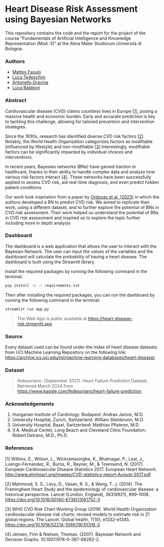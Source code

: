 # Heart Disease Risk Assessment using Bayesian Networks

This repository contains the code and the report for the project of the course "Fundamentals of Artificial Intelligence and Knowledge Representation (Mod. 3)" at the Alma Mater Studiorum Università di Bologna.

### Authors

- [Matteo Fasulo](https://github.com/MatteoFasulo)
- [Luca Tedeschini](https://github.com/LucaTedeschini)
- [Antonello Gravina](https://github.com/GravAnt)
- [Luca Babboni](https://github.com/ElektroDuck)

### Abstract

Cardiovascular disease (CVD) claims countless lives in Europe [[1]](#1), posing a massive health and economic burden. Early and accurate prediction is key to tackling this challenge, allowing for tailored prevention and intervention strategies.

Since the 1930s, research has identified diverse CVD risk factors [[2]](#2). Notably, the World Health Organization categorizes factors as modifiable (influenced by lifestyle) and non-modifiable [[3]](#3).Interestingly, modifiable factors can be significantly impacted by individual choices and interventions.

In recent years, Bayesian networks (BNs) have gained traction in healthcare, thanks to their ability to handle complex data and analyze how various risk factors interact [[4]](#4). These networks have been successfully applied to assess CVD risk, aid real-time diagnosis, and even predict hidden patient conditions.

Our work took inspiration from a paper by [Ordovas et al. (2023)](https://doi.org/10.1016/j.cmpb.2023.107405) in which the authors developed a BN to predict CVD risk. We aimed to replicate their work, using a different dataset, and to further explore the potential of BNs in CVD risk assessment. Their work helped us understand the potential of BNs in CVD risk assessment and inspired us to explore the topic further including more in depth analysis

### Dashboard

The dashboard is a web application that allows the user to interact with the Bayesian Network. The user can input the values of the variables and the dashboard will calculate the probability of having a heart disease. The dashboard is built using the Streamlit library.

Install the required packages by running the following command in the terminal:

```bash
pip install -U -r requirements.txt
```

Then after installing the required packages, you can run the dashboard by running the following command in the terminal:

```bash
streamlit run app.py
```

> The Web App is public available at https://heart-disease-risk.streamlit.app

### Source

Every dataset used can be found under the Index of heart disease datasets from UCI Machine Learning Repository on the following link: <https://archive.ics.uci.edu/ml/machine-learning-databases/heart-disease/>

### Dataset

>fedesoriano. (September 2021). Heart Failure Prediction Dataset. Retrieved March 2024 from <https://www.kaggle.com/fedesoriano/heart-failure-prediction>.

### Acknowledgements

1. Hungarian Institute of Cardiology. Budapest: Andras Janosi, M.D.
2. University Hospital, Zurich, Switzerland: William Steinbrunn, M.D.
3. University Hospital, Basel, Switzerland: Matthias Pfisterer, M.D.
4. V.A. Medical Center, Long Beach and Cleveland Clinic Foundation: Robert Detrano, M.D., Ph.D.

### References

<a id="1">[1]</a>
Wilkins, E., Wilson, L., Wickramasinghe, K., Bhatnagar, P., Leal, J., Luengo-Fernandez, R., Burns, R., Rayner, M., & Townsend, N. (2017). European Cardiovascular Disease Statistics 2017. European Heart Network. <http://www.ehnheart.org/images/CVD-statistics-report-August-2017.pdf>

<a id="2">[2]</a>
Mahmood, S. S., Levy, D., Vasan, R. S., & Wang, T. J. (2014). The Framingham Heart Study and the epidemiology of cardiovascular disease: a historical perspective. Lancet (London, England), 383(9921), 999–1008. <https://doi.org/10.1016/S0140-6736(13)61752-3>

<a id="3">[3]</a>
WHO CVD Risk Chart Working Group (2019). World Health Organization cardiovascular disease risk charts: revised models to estimate risk in 21 global regions. The Lancet. Global health, 7(10), e1332–e1345. <https://doi.org/10.1016/S2214-109X(19)30318-3>

<a id="4">[4]</a>
Jensen, Finn & Nielsen, Thomas. (2007). Bayesian Network and Decision Graphs. 10.1007/978-0-387-68282-2.

